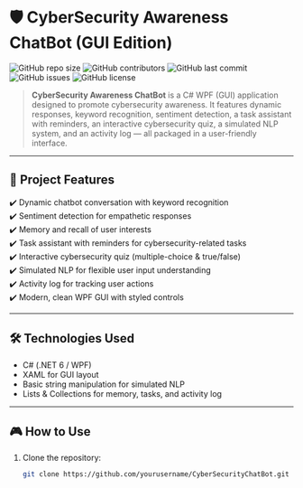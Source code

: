 # 🛡️ CyberSecurity Awareness ChatBot (GUI Edition)

![GitHub repo size](https://img.shields.io/github/repo-size/yourusername/CyberSecurityChatBot)
![GitHub contributors](https://img.shields.io/github/contributors/yourusername/CyberSecurityChatBot)
![GitHub last commit](https://img.shields.io/github/last-commit/yourusername/CyberSecurityChatBot)
![GitHub issues](https://img.shields.io/github/issues/yourusername/CyberSecurityChatBot)
![GitHub license](https://img.shields.io/github/license/yourusername/CyberSecurityChatBot)

> **CyberSecurity Awareness ChatBot** is a C# WPF (GUI) application designed to promote cybersecurity awareness. It features dynamic responses, keyword recognition, sentiment detection, a task assistant with reminders, an interactive cybersecurity quiz, a simulated NLP system, and an activity log — all packaged in a user-friendly interface.

---

## 🎯 **Project Features**

✔️ Dynamic chatbot conversation with keyword recognition  
✔️ Sentiment detection for empathetic responses  
✔️ Memory and recall of user interests  
✔️ Task assistant with reminders for cybersecurity-related tasks  
✔️ Interactive cybersecurity quiz (multiple-choice & true/false)  
✔️ Simulated NLP for flexible user input understanding  
✔️ Activity log for tracking user actions  
✔️ Modern, clean WPF GUI with styled controls  

---

## 🛠️ **Technologies Used**

- C# (.NET 6 / WPF)
- XAML for GUI layout
- Basic string manipulation for simulated NLP
- Lists & Collections for memory, tasks, and activity log

---

## 🎮 **How to Use**

1. Clone the repository:
   ```bash
   git clone https://github.com/yourusername/CyberSecurityChatBot.git
